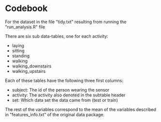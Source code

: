 # Codebook
For the dataset in the file "tidy.txt" resulting from running the "run_analysis.R" file

There are six sub data-tables, one for each activity:
* laying
* sitting
* standing
* walking
* walking_downstairs
* walking_upstairs

Each of these tables have the following three first columns:
* subject: The id of the person wearing the sensor
* activity: The activity also denoted in the subtable header
* set: Which data set the data came from (test or train)

The rest of the variables correspond to the mean of the variables described in "features_info.txt" of the original data package.
